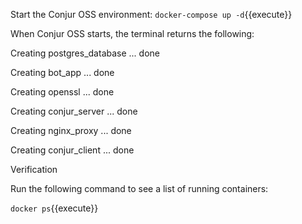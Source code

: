 Start the Conjur OSS environment:
`docker-compose up -d`{{execute}}

When Conjur OSS starts, the terminal returns the following:

Creating postgres_database ... done

Creating bot_app ... done

Creating openssl ... done

Creating conjur_server ... done

Creating nginx_proxy ... done

Creating conjur_client ... done

Verification

Run the following command to see a list of running containers:

`docker ps`{{execute}}